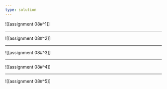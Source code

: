 ```yaml
---
type: solution
---
```


![[assignment 08#^1]]

---

![[assignment 08#^2]]

---

![[assignment 08#^3]]

---

![[assignment 08#^4]]

---

![[assignment 08#^5]]